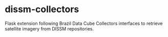 # dissm-collectors
Flask extension following Brazil Data Cube Collectors interfaces to retrieve satellite imagery from DISSM repositories.
